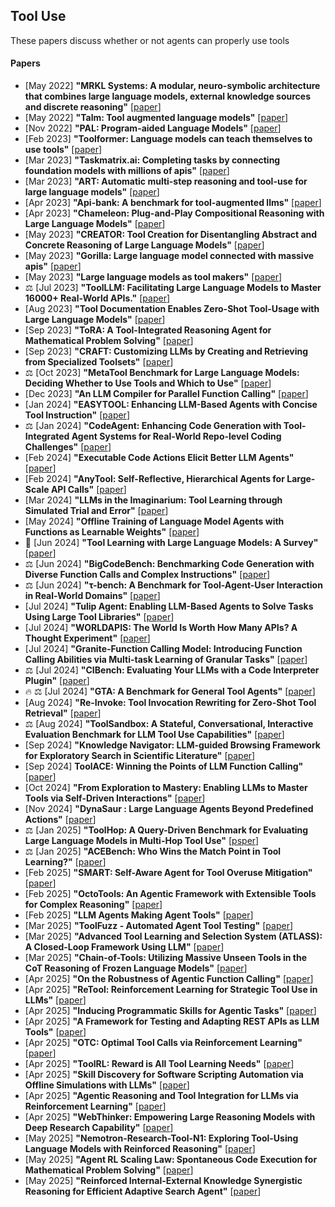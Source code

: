 ## Tool Use
These papers discuss whether or not agents can properly use tools

#### Papers
* [May 2022] **"MRKL Systems: A modular, neuro-symbolic architecture that combines large language models, external knowledge sources and discrete reasoning"** [[paper](https://arxiv.org/abs/2205.00445)]
* [May 2022] **"Talm: Tool augmented language models"** [[paper](https://arxiv.org/abs/2205.12255)]
* [Nov 2022] **"PAL: Program-aided Language Models"** [[paper](https://arxiv.org/abs/2311.09553)]
* [Feb 2023] **"Toolformer: Language models can teach themselves to use tools"** [[paper](https://arxiv.org/abs/2302.04761)]
* [Mar 2023] **"Taskmatrix.ai: Completing tasks by connecting foundation models with millions of apis"** [[paper](https://arxiv.org/abs/2303.16434)]
* [Mar 2023] **"ART: Automatic multi-step reasoning and tool-use for large language models"** [[paper](https://arxiv.org/abs/2303.09014)]
* [Apr 2023] **"Api-bank: A benchmark for tool-augmented llms"** [[paper](https://arxiv.org/abs/2304.08244)]
* [Apr 2023] **"Chameleon: Plug-and-Play Compositional Reasoning with Large Language Models"** [[paper](https://arxiv.org/abs/2304.09842)]
* [May 2023] **"CREATOR: Tool Creation for Disentangling Abstract and Concrete Reasoning of Large Language Models"** [[paper](https://arxiv.org/abs/2305.14318)]
* [May 2023] **"Gorilla: Large language model connected with massive apis"** [[paper](https://arxiv.org/abs/2305.15334)]
* [May 2023] **"Large language models as tool makers"** [[paper](https://arxiv.org/abs/2305.17126)]
* ⚖️ [Jul 2023] **"ToolLLM: Facilitating Large Language Models to Master 16000+ Real-World APIs."** [[paper](https://arxiv.org/abs/2307.16789)]
* [Aug 2023] **"Tool Documentation Enables Zero-Shot Tool-Usage with Large Language Models"** [[paper](https://arxiv.org/abs/2308.00675)]
* [Sep 2023] **"ToRA: A Tool-Integrated Reasoning Agent for Mathematical Problem Solving"** [[paper](https://arxiv.org/abs/2309.17452)]
* [Sep 2023] **"CRAFT: Customizing LLMs by Creating and Retrieving from Specialized Toolsets"** [[paper](https://arxiv.org/abs/2309.17428)]
* ⚖️ [Oct 2023] **"MetaTool Benchmark for Large Language Models: Deciding Whether to Use Tools and Which to Use"** [[paper](https://arxiv.org/abs/2310.03128)]
* [Dec 2023] **"An LLM Compiler for Parallel Function Calling"** [[paper](https://arxiv.org/abs/2312.04511)]
* [Jan 2024] **"EASYTOOL: Enhancing LLM-Based Agents with Concise Tool Instruction"** [[paper](https://arxiv.org/abs/2401.06201)]
* ⚖️ [Jan 2024] **"CodeAgent: Enhancing Code Generation with Tool-Integrated Agent Systems for Real-World Repo-level Coding Challenges"** [[paper](https://arxiv.org/abs/2401.07339)]
* [Feb 2024] **"Executable Code Actions Elicit Better LLM Agents"** [[paper](https://arxiv.org/abs/2402.01030)]
* [Feb 2024] **"AnyTool: Self-Reflective, Hierarchical Agents for Large-Scale API Calls"** [[paper](https://arxiv.org/abs/2402.04253)]
* [Mar 2024] **"LLMs in the Imaginarium: Tool Learning through Simulated Trial and Error"** [[paper](https://arxiv.org/abs/2403.04746)]
* [May 2024] **"Offline Training of Language Model Agents with Functions as Learnable Weights"** [[paper](https://arxiv.org/abs/2402.11359)]
* 📖 [Jun 2024] **"Tool Learning with Large Language Models: A Survey"** [[paper](https://arxiv.org/abs/2405.17935)]
* ⚖️ [Jun 2024] **"BigCodeBench: Benchmarking Code Generation with Diverse Function Calls and Complex Instructions"** [[paper](https://arxiv.org/abs/2406.15877)]
* ⚖️ [Jun 2024] **"τ-bench: A Benchmark for Tool-Agent-User Interaction in Real-World Domains"** [[paper](https://arxiv.org/abs/2406.12045)]
* [Jul 2024] **"Tulip Agent: Enabling LLM-Based Agents to Solve Tasks Using Large Tool Libraries"** [[paper](https://arxiv.org/abs/2407.21778)]
* [Jul 2024] **"WORLDAPIS: The World Is Worth How Many APIs? A Thought Experiment"** [[paper](https://arxiv.org/abs/2407.07778)]
* [Jul 2024] **"Granite-Function Calling Model: Introducing Function Calling Abilities via Multi-task Learning of Granular Tasks"** [[paper](https://arxiv.org/abs/2407.00121)]
* ⚖️ [Jul 2024] **"CIBench: Evaluating Your LLMs with a Code Interpreter Plugin"** [[paper](https://arxiv.org/abs/2407.10499)]
* 🔥 ⚖️ [Jul 2024] **"GTA: A Benchmark for General Tool Agents"** [[paper](https://arxiv.org/abs/2407.08713)]
* [Aug 2024] **"Re-Invoke: Tool Invocation Rewriting for Zero-Shot Tool Retrieval"** [[paper](https://arxiv.org/abs/2408.01875)]
* ⚖️ [Aug 2024] **"ToolSandbox: A Stateful, Conversational, Interactive Evaluation Benchmark for LLM Tool Use Capabilities"** [[paper](https://arxiv.org/abs/2408.04682)]
* [Sep 2024] **"Knowledge Navigator: LLM-guided Browsing Framework for Exploratory Search in Scientific Literature"** [[paper](https://arxiv.org/abs/2408.15836)]
* [Sep 2024] **ToolACE: Winning the Points of LLM Function Calling"** [[paper](https://arxiv.org/abs/2409.00920)]
* [Oct 2024] **"From Exploration to Mastery: Enabling LLMs to Master Tools via Self-Driven Interactions"** [[paper](https://arxiv.org/abs/2410.08197)]
* [Nov 2024] **"DynaSaur : Large Language Agents Beyond Predefined Actions"** [[paper](https://arxiv.org/abs/2411.01747)]
* ⚖️ [Jan 2025] **"ToolHop: A Query-Driven Benchmark for Evaluating Large Language Models in Multi-Hop Tool Use"** [[psper](https://arxiv.org/abs/2501.02506)]
* ⚖️ [Jan 2025] **"ACEBench: Who Wins the Match Point in Tool Learning?"** [[paper](https://arxiv.org/abs/2501.12851v1)]
* [Feb 2025] **"SMART: Self-Aware Agent for Tool Overuse Mitigation"** [[paper](https://arxiv.org/abs/2502.11435)]
* [Feb 2025] **"OctoTools: An Agentic Framework with Extensible Tools for Complex Reasoning"** [[paper](https://arxiv.org/abs/2502.11271)]
* [Feb 2025] **"LLM Agents Making Agent Tools"** [[paper](https://arxiv.org/abs/2502.11705)]
* [Mar 2025] **"ToolFuzz - Automated Agent Tool Testing"** [[paper](https://arxiv.org/abs/2503.04479)]
* [Mar 2025] **"Advanced Tool Learning and Selection System (ATLASS): A Closed-Loop Framework Using LLM"** [[paper](https://arxiv.org/abs/2503.12434)]
* [Mar 2025] **"Chain-of-Tools: Utilizing Massive Unseen Tools in the CoT Reasoning of Frozen Language Models"** [[paper](https://www.arxiv.org/abs/2503.16779)]
* [Apr 2025] **"On the Robustness of Agentic Function Calling"** [[paper](https://arxiv.org/abs/2504.00914)]
* [Apr 2025] **"ReTool: Reinforcement Learning for Strategic Tool Use in LLMs"** [[paper](https://arxiv.org/abs/2504.11536)]
* [Apr 2025] **"Inducing Programmatic Skills for Agentic Tasks"** [[paper](https://arxiv.org/abs/2504.06821)]
* [Apr 2025] **"A Framework for Testing and Adapting REST APIs as LLM Tools"** [[paper](https://arxiv.org/abs/2504.15546)]
* [Apr 2025] **"OTC: Optimal Tool Calls via Reinforcement Learning"** [[paper](https://arxiv.org/abs/2504.14870)]
* [Apr 2025] **"ToolRL: Reward is All Tool Learning Needs"** [[paper](https://arxiv.org/abs/2504.13958)]
* [Apr 2025] **"Skill Discovery for Software Scripting Automation via Offline Simulations with LLMs"** [[paper](https://arxiv.org/abs/2504.20406)]
* [Apr 2025] **"Agentic Reasoning and Tool Integration for LLMs via Reinforcement Learning"** [[paper](https://www.arxiv.org/abs/2505.01441)]
* [Apr 2025] **"WebThinker: Empowering Large Reasoning Models with Deep Research Capability"** [[paper](https://arxiv.org/abs/2504.21776)]
* [May 2025] **"Nemotron-Research-Tool-N1: Exploring Tool-Using Language Models with Reinforced Reasoning"** [[paper](https://arxiv.org/abs/2505.00024)]
* [May 2025] **"Agent RL Scaling Law: Spontaneous Code Execution for Mathematical Problem Solving"** [[paper](https://arxiv.org/abs/2505.07773)]
* [May 2025] **"Reinforced Internal-External Knowledge Synergistic Reasoning for Efficient Adaptive Search Agent"** [[paper](https://www.arxiv.org/abs/2505.07596)]
